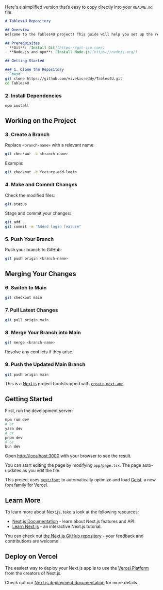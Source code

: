 
Here's a simplified version that’s easy to copy directly into your `README.md` file:

```markdown
# Tables4U Repository

## Overview
Welcome to the Tables4U project! This guide will help you set up the repository on your local machine, work on your own branch, and push your changes.

## Prerequisites
- **Git**: [Install Git](https://git-scm.com/)
- **Node.js and npm**: [Install Node.js](https://nodejs.org/)

## Getting Started

### 1. Clone the Repository
```bash
git clone https://github.com/vivekisreddy/Tables4U.git
cd Tables4U
```

### 2. Install Dependencies
```bash
npm install
```

## Working on the Project

### 3. Create a Branch
Replace `<branch-name>` with a relevant name:
```bash
git checkout -b <branch-name>
```

Example:
```bash
git checkout -b feature-add-login
```

### 4. Make and Commit Changes
Check the modified files:
```bash
git status
```

Stage and commit your changes:
```bash
git add .
git commit -m "Added login feature"
```

### 5. Push Your Branch
Push your branch to GitHub:
```bash
git push origin <branch-name>
```

## Merging Your Changes

### 6. Switch to Main
```bash
git checkout main
```

### 7. Pull Latest Changes
```bash
git pull origin main
```

### 8. Merge Your Branch into Main
```bash
git merge <branch-name>
```

Resolve any conflicts if they arise.

### 9. Push the Updated Main Branch
```bash
git push origin main
```
This is a [Next.js](https://nextjs.org) project bootstrapped with [`create-next-app`](https://nextjs.org/docs/app/api-reference/cli/create-next-app).

## Getting Started

First, run the development server:

```bash
npm run dev
# or
yarn dev
# or
pnpm dev
# or
bun dev
```

Open [http://localhost:3000](http://localhost:3000) with your browser to see the result.

You can start editing the page by modifying `app/page.tsx`. The page auto-updates as you edit the file.

This project uses [`next/font`](https://nextjs.org/docs/app/building-your-application/optimizing/fonts) to automatically optimize and load [Geist](https://vercel.com/font), a new font family for Vercel.

## Learn More

To learn more about Next.js, take a look at the following resources:

- [Next.js Documentation](https://nextjs.org/docs) - learn about Next.js features and API.
- [Learn Next.js](https://nextjs.org/learn) - an interactive Next.js tutorial.

You can check out [the Next.js GitHub repository](https://github.com/vercel/next.js) - your feedback and contributions are welcome!

## Deploy on Vercel

The easiest way to deploy your Next.js app is to use the [Vercel Platform](https://vercel.com/new?utm_medium=default-template&filter=next.js&utm_source=create-next-app&utm_campaign=create-next-app-readme) from the creators of Next.js.

Check out our [Next.js deployment documentation](https://nextjs.org/docs/app/building-your-application/deploying) for more details.
